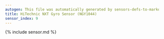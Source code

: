```yaml
---
autogen: This file was automatically generated by sensors-defs-to-markdown.py
title: HiTechnic NXT Gyro Sensor (NGY1044)
sensor_index: 9
---
```


{% include sensor.md %}
